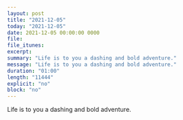 ```yaml
---
layout: post
title: "2021-12-05"
today: "2021-12-05"
date: 2021-12-05 00:00:00 0000
file:
file_itunes:
excerpt:
summary: "Life is to you a dashing and bold adventure."
message: "Life is to you a dashing and bold adventure."
duration: "01:00"
length: "11444"
explicit: "no"
block: "no"
---
```

Life is to you a dashing and bold adventure.

